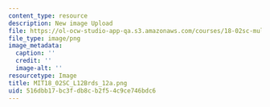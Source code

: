 ```yaml
---
content_type: resource
description: New image Upload
file: https://ol-ocw-studio-app-qa.s3.amazonaws.com/courses/18-02sc-multivariable-calculus-fall-2010/516dbb17bc3fdb8cb2f54c9ce746bdc6_MIT18_02SC_L12Brds_12a.png
file_type: image/png
image_metadata:
  caption: ''
  credit: ''
  image-alt: ''
resourcetype: Image
title: MIT18_02SC_L12Brds_12a.png
uid: 516dbb17-bc3f-db8c-b2f5-4c9ce746bdc6
---
```


